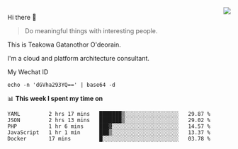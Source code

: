 <img align="right" src="https://github-readme-stats.vercel.app/api?username=Teakowa&show_icons=true&icon_color=2f80ed&text_color=718096&bg_color=ffffff&hide_title=true" />

Hi there 👋

> Do meaningful things with interesting people.

This is Teakowa Gatanothor O'deorain.

I'm a cloud and platform architecture consultant.

My Wechat ID

```
echo -n 'dGVha293YQ==' | base64 -d
```

📊 **This week I spent my time on**
<!--START_SECTION:waka-->
```text
YAML         2 hrs 17 mins   ███████▒░░░░░░░░░░░░░░░░░   29.87 % 
JSON         2 hrs 13 mins   ███████▒░░░░░░░░░░░░░░░░░   29.02 % 
PHP          1 hr 6 mins     ███▓░░░░░░░░░░░░░░░░░░░░░   14.57 % 
JavaScript   1 hr 1 min      ███▒░░░░░░░░░░░░░░░░░░░░░   13.37 % 
Docker       17 mins         █░░░░░░░░░░░░░░░░░░░░░░░░   03.78 % 
```
<!--END_SECTION:waka-->
